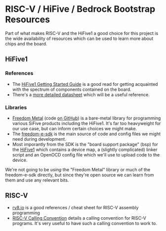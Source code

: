 # RISC-V / HiFive / Bedrock Bootstrap Resources

Part of what makes RISC-V and the HiFive1 a good choice for this project is the wide
availability of resources which can be used to learn more about chips and the board.

## HiFive1

### References

- The [HiFive1 Getting Started Guide](https://sifive.cdn.prismic.io/sifive%2F9c57065b-6d28-465b-b67d-f416894123a9_hifive1-getting-started-v1.0.2.pdf) is a good read for getting acquainted with the spectrum of components contained on the board.
- There's a [more detailed datasheet](https://sifive.cdn.prismic.io/sifive%2F4d063bf8-3ae6-4db6-9843-ee9076ebadf7_fe310-g000.pdf) which will be a useful reference.

### Libraries

- [Freedom Metal](https://sifive.github.io/freedom-metal-docs/introduction.html#what-is-freedom-metal) (code [on GitHub](https://github.com/sifive/freedom-metal/tree/master)) is a bare-metal library for programming various SiFive products including the HiFive1. It's far too heavyweight for our use case, but can inform certain choices we might make.
- The [freedom-e-sdk](https://github.com/sifive/freedom-e-sdk) is the main source of code and config files we might need during development.
- Most imporantly from the SDK is the "board support package" (bsp) for the [HiFive1](https://github.com/sifive/freedom-e-sdk/tree/30c143eb5445f47edb351ba54c84ff8285dc27a9/bsp/sifive-hifive1) which contains a device map, a (slightly complicated) linker script and an OpenOCD config file which we'll use to upload code to the device.

We're not going to be _using_ the "Freedom Metal" library or much of the freedom-e-sdk directly, but since they're open source we can learn from them and use any relevant bits.


## RISC-V

- [rv8.io](https://rv8.io/asm.html) is a good references / cheat sheet for RISC-V assembly programming
- [RISC-V Calling Convention](https://riscv.org/wp-content/uploads/2015/01/riscv-calling.pdf) details a calling convention for RISC-V programs. It's very useful to have such a calling convention to work to.